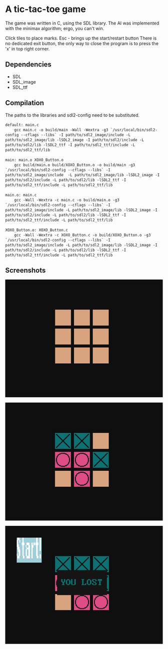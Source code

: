 # A tic-tac-toe game

The game was written in C, using the SDL library.
The AI was implemented with the minimax algorithm; ergo, you can't win.

Click tiles to place marks.
Esc - brings up the start/restart button
There is no dedicated exit button, the only way to close the program is to press the 'x' in top right corner.

## Dependencies
- SDL
- SDL_image
- SDL_ttf
## Compilation
The paths to the libraries and sdl2-config need to be substituted.
```
default: main.c 
	gcc main.c -o build/main -Wall -Wextra -g3 `/usr/local/bin/sdl2-config --cflags --libs` -I path/to/sdl2_image/include -L path/to/sdl2_image/lib -lSDL2_image -I path/to/sdl2/include -L path/to/sdl2/lib -lSDL2_ttf -I path/to/sdl2_ttf/include -L path/to/sdl2_ttf/lib

main: main.o XOXO_Button.o
	gcc build/main.o build/XOXO_Button.o -o build/main -g3 `/usr/local/bin/sdl2-config --cflags --libs` -I path/to/sdl2_image/include  -L path/to/sdl2_image/lib -lSDL2_image -I path/to/sdl2/include -L path/to/sdl2/lib -lSDL2_ttf -I path/to/sdl2_ttf/include -L path/to/sdl2_ttf/lib

main.o: main.c
	gcc -Wall -Wextra -c main.c -o build/main.o -g3 `/usr/local/bin/sdl2-config --cflags --libs` -I path/to/sdl2_image/include -L path/to/sdl2_image/lib -lSDL2_image -I path/to/sdl2/include -L path/to/sdl2/lib -lSDL2_ttf -I path/to/sdl2_ttf/include -L path/to/sdl2_ttf/lib

XOXO_Button.o: XOXO_Button.c
	gcc -Wall -Wextra -c XOXO_Button.c -o build/XOXO_Button.o -g3 `/usr/local/bin/sdl2-config --cflags --libs` -I path/to/sdl2_image/include -L path/to/sdl2_image/lib -lSDL2_image -I path/to/sdl2/include -L path/to/sdl2/lib -lSDL2_ttf -I path/to/sdl2_ttf/include -L path/to/sdl2_ttf/lib
```

## Screenshots
![screenshot1](images/xoxo_screen_1.png)

![screenshot1](images/xoxo_screen_2.png)

![screenshot1](images/xoxo_screen_3.png)

